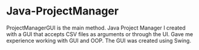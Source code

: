 # Java-ProjectManager
ProjectManagerGUI is the main method. 
Java Project Manager I created with a GUI that accepts CSV files as arguments or through the UI. 
Gave me experience working with GUI and OOP. 
The GUI was created using Swing.

